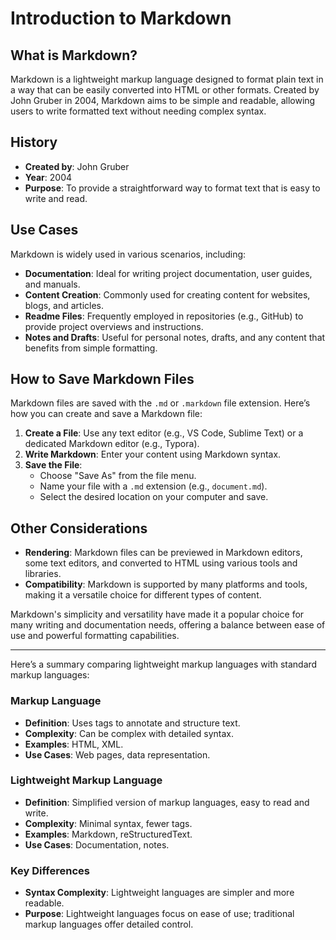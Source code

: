 # Introduction to Markdown

## What is Markdown?

Markdown is a lightweight markup language designed to format plain text in a way that can be easily converted into HTML or other formats. Created by John Gruber in 2004, Markdown aims to be simple and readable, allowing users to write formatted text without needing complex syntax.

## History

- **Created by**: John Gruber
- **Year**: 2004
- **Purpose**: To provide a straightforward way to format text that is easy to write and read.

## Use Cases

Markdown is widely used in various scenarios, including:

- **Documentation**: Ideal for writing project documentation, user guides, and manuals.
- **Content Creation**: Commonly used for creating content for websites, blogs, and articles.
- **Readme Files**: Frequently employed in repositories (e.g., GitHub) to provide project overviews and instructions.
- **Notes and Drafts**: Useful for personal notes, drafts, and any content that benefits from simple formatting.

## How to Save Markdown Files

Markdown files are saved with the `.md` or `.markdown` file extension. Here’s how you can create and save a Markdown file:

1. **Create a File**: Use any text editor (e.g., VS Code, Sublime Text) or a dedicated Markdown editor (e.g., Typora).
2. **Write Markdown**: Enter your content using Markdown syntax.
3. **Save the File**:
   - Choose "Save As" from the file menu.
   - Name your file with a `.md` extension (e.g., `document.md`).
   - Select the desired location on your computer and save.

## Other Considerations

- **Rendering**: Markdown files can be previewed in Markdown editors, some text editors, and converted to HTML using various tools and libraries.
- **Compatibility**: Markdown is supported by many platforms and tools, making it a versatile choice for different types of content.

Markdown's simplicity and versatility have made it a popular choice for many writing and documentation needs, offering a balance between ease of use and powerful formatting capabilities.

---

Here’s a summary comparing lightweight markup languages with standard markup languages:

### **Markup Language**

- **Definition**: Uses tags to annotate and structure text.
- **Complexity**: Can be complex with detailed syntax.
- **Examples**: HTML, XML.
- **Use Cases**: Web pages, data representation.

### **Lightweight Markup Language**

- **Definition**: Simplified version of markup languages, easy to read and write.
- **Complexity**: Minimal syntax, fewer tags.
- **Examples**: Markdown, reStructuredText.
- **Use Cases**: Documentation, notes.

### **Key Differences**

- **Syntax Complexity**: Lightweight languages are simpler and more readable.
- **Purpose**: Lightweight languages focus on ease of use; traditional markup languages offer detailed control.
